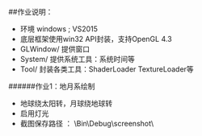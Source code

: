 ##作业说明：
- 环境 windows ;  VS2015
- 底层框架使用win32 API封装，支持OpenGL 4.3
- GLWindow/ 提供窗口
- System/ 提供系统工具：系统时间等
- Tool/ 封装各类工具：ShaderLoader TextureLoader等

######作业1：地月系绘制
- 地球绕太阳转，月球绕地球转
- 启用灯光
- 截图保存路径 ： \Bin\Debug\screenshot\